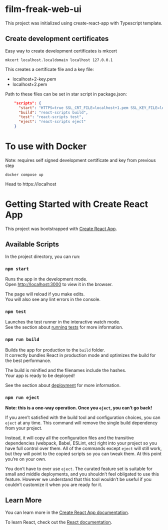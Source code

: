 # film-freak-web-ui

This project was initialized using create-react-app with Typescript template.

## Create development certificates

Easy way to create development certificates is mkcert

    mkcert localhost.localdomain localhost 127.0.0.1 

This creates a certificate file and a key file:
* localhost+2-key.pem  
* localhost+2.pem 

Path to these files can be set in star script in package.json:
```json
    "scripts": {
      "start": "HTTPS=true SSL_CRT_FILE=localhost+1.pem SSL_KEY_FILE=localhost+1-key.pem react-scripts start",
      "build": "react-scripts build",
      "test": "react-scripts test",
      "eject": "react-scripts eject"
    }
```
# To use with Docker

Note: requires self signed development certificate and key from previous step

    docker compose up

Head to https://localhost

# Getting Started with Create React App

This project was bootstrapped with [Create React App](https://github.com/facebook/create-react-app).

## Available Scripts

In the project directory, you can run:

### `npm start`

Runs the app in the development mode.\
Open [http://localhost:3000](http://localhost:3000) to view it in the browser.

The page will reload if you make edits.\
You will also see any lint errors in the console.

### `npm test`

Launches the test runner in the interactive watch mode.\
See the section about [running tests](https://facebook.github.io/create-react-app/docs/running-tests) for more information.

### `npm run build`

Builds the app for production to the `build` folder.\
It correctly bundles React in production mode and optimizes the build for the best performance.

The build is minified and the filenames include the hashes.\
Your app is ready to be deployed!

See the section about [deployment](https://facebook.github.io/create-react-app/docs/deployment) for more information.

### `npm run eject`

**Note: this is a one-way operation. Once you `eject`, you can’t go back!**

If you aren’t satisfied with the build tool and configuration choices, you can `eject` at any time. This command will remove the single build dependency from your project.

Instead, it will copy all the configuration files and the transitive dependencies (webpack, Babel, ESLint, etc) right into your project so you have full control over them. All of the commands except `eject` will still work, but they will point to the copied scripts so you can tweak them. At this point you’re on your own.

You don’t have to ever use `eject`. The curated feature set is suitable for small and middle deployments, and you shouldn’t feel obligated to use this feature. However we understand that this tool wouldn’t be useful if you couldn’t customize it when you are ready for it.

## Learn More

You can learn more in the [Create React App documentation](https://facebook.github.io/create-react-app/docs/getting-started).

To learn React, check out the [React documentation](https://reactjs.org/).
